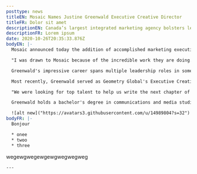 ```yaml
---
posttype: news
titleEN: Mosaic Names Justine Greenwald Executive Creative Director
titleFR: Dolor sit amet
descriptionEN: Canada’s largest integrated marketing agency bolsters leadership team with addition of accomplished strategist and digital expert
descriptionFR: Lorem ipsum
date: 2020-10-26T20:35:33.876Z
bodyEN: |-
  Mosaic announced today the addition of accomplished marketing executive Justine Greenwald as the agency's Executive Creative Director. Greenwald will lead award-winning teams of creatives and strategists to deliver game-changing experiences for top global brands. She will also play a key role in agency leadership and operations. Greenwald's hiring marks the addition of another talented woman to Mosaic's already strong bench of female-led experiential experts.

  "I was drawn to Mosaic because of the incredible work they are doing. The most recent experiences they have created for Sephora/Sephoria, and for Michelob Ultra at SXSW reflect trendsetting work that is making a cultural impact. I'm incredibly excited for the opportunity to build on Mosaic's success and momentum in live brand experiences," said Greenwald. "This role is the perfect blend of creativity and innovation. I'm looking forward to driving creativity in the work, innovation for the agency and building future leaders as we drive business growth for clients and for Mosaic."

  Greenwald's impressive career spans multiple leadership roles in some of the world's largest and most prestigious agencies, including Geometry Global, Ogilvy and G2. She brings a wealth of expertise in creating memorable consumer experiences by identifying and capitalizing on market trends, leading and inspiring top creative talent and delivering award-worthy solutions for clients.

  Most recently, Greenwald served as Geometry Global's Executive Creative Director, representing iconic clients such as Beam-Suntory, Kimberly-Clark and American Airlines. Under her leadership, the agency earned numerous awards, including recognition as Effie's Top 20 Most Effective Agencies in the world.

  "We were looking for top talent to help us write the next chapter of Mosaic and bring to life our vision of making the world a better experience," said Alejandro Rodriguez Bas, President and CEO of Acosta, Mosaic's parent company. "Justine's diverse background across multiple marketing disciplines will breed more holistic thinking and creative execution tailored to the mediums that matter most for each campaign. Her client, team leadership and creative experience are the perfect complement to the Mosaic team."

  Greenwald holds a bachelor's degree in communications and media studies from Syracuse University.

  ![alt new]("https://avatars3.githubusercontent.com/u/14989804?s=32")
bodyFR: |-
  Bonjour

  * onee
  * twoo
  * three


  ```
  wegewgwegewgewgwegwegweg
  ```
---
```

